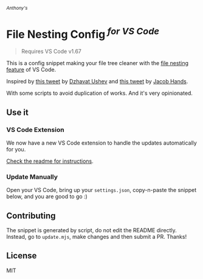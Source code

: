 <sub><em>Anthony's</em></sub>
<h1>File Nesting Config<sup><em> for VS Code</em></sup></h1>

> Requires VS Code v1.67

This is a config snippet making your file tree cleaner with the [file nesting feature](https://code.visualstudio.com/updates/v1_67#_explorer-project-kit) of VS Code.

Inspired by [this tweet](https://twitter.com/dzhavatushev/status/1500511236634599430) by [Dzhavat Ushev](https://twitter.com/dzhavatushev) and [this tweet](https://twitter.com/jachands/status/1500173829733240844) by [Jacob Hands](https://twitter.com/jachands).

With some scripts to avoid duplication of works. And it's very opinionated.

## Use it

### VS Code Extension

We now have a new VS Code extension to handle the updates automatically for you.

[Check the readme for instructions](https://github.com/open-dmsrs/project-kit/tree/main/extension).

### Update Manually

Open your VS Code, bring up your `settings.json`, copy-n-paste the snippet below, and you are good to go :)

<!-- eslint-skip -->

## Contributing

The snippet is generated by script, do not edit the README directly.
Instead, go to `update.mjs`, make changes and then submit a PR. Thanks!

## License

MIT
